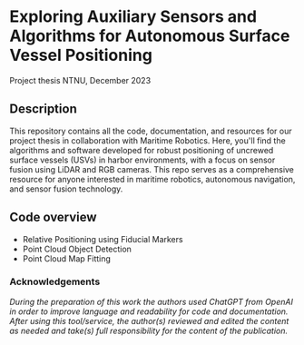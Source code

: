 # Exploring Auxiliary Sensors and Algorithms for Autonomous Surface Vessel Positioning
Project thesis NTNU, December 2023

## Description
This repository contains all the code, documentation, and resources for our project thesis in collaboration with Maritime Robotics. Here, you'll find the algorithms and software developed for robust positioning of uncrewed surface vessels (USVs) in harbor environments, with a focus on sensor fusion using LiDAR and RGB cameras. This repo serves as a comprehensive resource for anyone interested in maritime robotics, autonomous navigation, and sensor fusion technology.

## Code overview 
* Relative Positioning using Fiducial Markers
* Point Cloud Object Detection
* Point Cloud Map Fitting

### Acknowledgements
*During the preparation of this work the authors used ChatGPT from OpenAI in order to improve language and readability for code and documentation. After using this tool/service, the author(s) reviewed and edited the content as needed and take(s) full responsibility for the content of the publication.*
